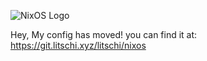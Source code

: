 ![NixOS Logo](https://camo.githubusercontent.com/e18a77abf36b84656ddaa1e79fed706c9d3e8cfd/68747470733a2f2f6e69786f732e6f72672f6c6f676f2f6e69786f732d68697265732e706e67)
 
Hey,
My config has moved! you can find it at: https://git.litschi.xyz/litschi/nixos

